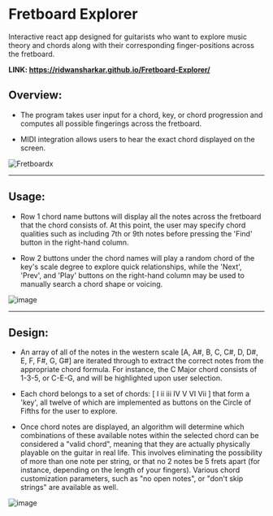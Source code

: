 # Fretboard Explorer
Interactive react app designed for guitarists who want to explore music theory and chords along with their corresponding finger-positions across the fretboard.

**LINK: https://ridwansharkar.github.io/Fretboard-Explorer/**

## Overview:

- The program takes user input for a chord, key, or chord progression and computes all possible fingerings across the fretboard.

- MIDI integration allows users to hear the exact chord displayed on the screen.

![Fretboardx](https://github.com/user-attachments/assets/c3515850-8987-48e9-89f7-4e2d84e0c55b)

---

## Usage: 
- Row 1 chord name buttons will display all the notes across the fretboard that the chord consists of. At this point, the user may specify chord qualities such as including 7th or 9th notes before pressing the 'Find' button in the right-hand column.   

- Row 2 buttons under the chord names will play a random chord of the key's scale degree to explore quick relationships, while the 'Next', 'Prev', and 'Play' buttons on the right-hand column may be used to manually search a chord shape or voicing.

![image](https://github.com/user-attachments/assets/44774bcd-434e-4faf-bea0-37ddf467547b)

---

## Design:

- An array of all of the notes in the western scale [A, A#, B, C, C#, D, D#, E, F, F#, G, G#] are iterated through to extract the correct notes from the appropriate chord formula. For instance, the C Major chord consists of 1-3-5, or C-E-G, and will be highlighted upon user selection.

- Each chord belongs to a set of chords: [ I ii iii IV V VI Vii ] that form a 'key', all twelve of which are implemented as buttons on the Circle of Fifths for the user to explore.

- Once chord notes are displayed, an algorithm will determine which combinations of these available notes within the selected chord can be considered a "valid chord", meaning that they are actually physically playable on the guitar in real life. This involves eliminating the possibility of more than one note per string, or that no 2 notes be 5 frets apart (for instance, depending on the length of your fingers). Various chord customization parameters, such as "no open notes", or "don't skip strings" are available as well.

![image](https://github.com/user-attachments/assets/ae259107-9a44-4978-a5e8-812b6b81cd02)
